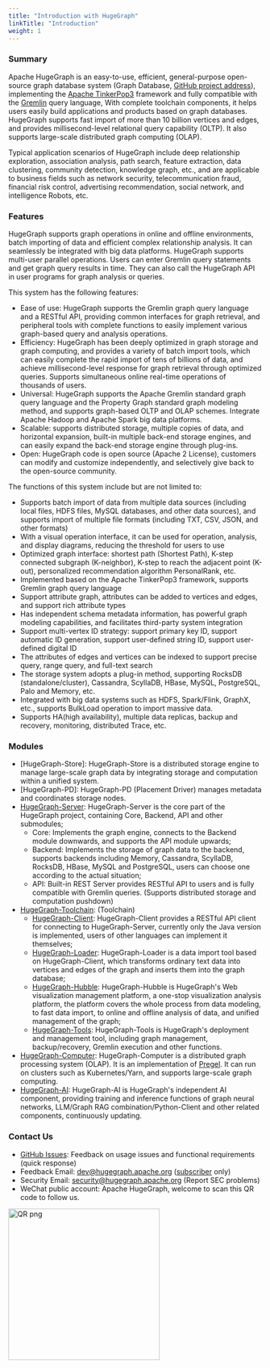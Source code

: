 ```yaml
---
title: "Introduction with HugeGraph"
linkTitle: "Introduction"
weight: 1
---
```


### Summary

Apache HugeGraph is an easy-to-use, efficient, general-purpose open-source graph database system
(Graph Database, [GitHub project address](https://github.com/hugegraph/hugegraph)), implementing the [Apache TinkerPop3](https://tinkerpop.apache.org) framework and fully compatible with the [Gremlin](https://tinkerpop.apache.org/gremlin.html) query language,
With complete toolchain components, it helps users easily build applications and products based on graph databases. HugeGraph supports fast import of more than 10 billion vertices and edges, and provides millisecond-level relational query capability (OLTP). 
It also supports large-scale distributed graph computing (OLAP).

Typical application scenarios of HugeGraph include deep relationship exploration, association analysis, path search, feature extraction, data clustering, community detection, knowledge graph, etc., and are applicable to business fields such as network security, telecommunication fraud, financial risk control, advertising recommendation, social network, and intelligence Robots, etc.

### Features

HugeGraph supports graph operations in online and offline environments, batch importing of data and efficient complex relationship analysis. It can seamlessly be integrated with big data platforms.
HugeGraph supports multi-user parallel operations. Users can enter Gremlin query statements and get graph query results in time. They can also call the HugeGraph API in user programs for graph analysis or queries.

This system has the following features: 

- Ease of use: HugeGraph supports the Gremlin graph query language and a RESTful API, providing common interfaces for graph retrieval, and peripheral tools with complete functions to easily implement various graph-based query and analysis operations.
- Efficiency: HugeGraph has been deeply optimized in graph storage and graph computing, and provides a variety of batch import tools, which can easily complete the rapid import of tens of billions of data, and achieve millisecond-level response for graph retrieval through optimized queries. Supports simultaneous online real-time operations of thousands of users.
- Universal: HugeGraph supports the Apache Gremlin standard graph query language and the Property Graph standard graph modeling method, and supports graph-based OLTP and OLAP schemes. Integrate Apache Hadoop and Apache Spark big data platforms.
- Scalable: supports distributed storage, multiple copies of data, and horizontal expansion, built-in multiple back-end storage engines, and can easily expand the back-end storage engine through plug-ins.
- Open: HugeGraph code is open source (Apache 2 License), customers can modify and customize independently, and selectively give back to the open-source community.

The functions of this system include but are not limited to: 

- Supports batch import of data from multiple data sources (including local files, HDFS files, MySQL databases, and other data sources), and supports import of multiple file formats (including TXT, CSV, JSON, and other formats)
- With a visual operation interface, it can be used for operation, analysis, and display diagrams, reducing the threshold for users to use
- Optimized graph interface: shortest path (Shortest Path), K-step connected subgraph (K-neighbor), K-step to reach the adjacent point (K-out), personalized recommendation algorithm PersonalRank, etc.
- Implemented based on the Apache TinkerPop3 framework, supports Gremlin graph query language
- Support attribute graph, attributes can be added to vertices and edges, and support rich attribute types
- Has independent schema metadata information, has powerful graph modeling capabilities, and facilitates third-party system integration
- Support multi-vertex ID strategy: support primary key ID, support automatic ID generation, support user-defined string ID, support user-defined digital ID
- The attributes of edges and vertices can be indexed to support precise query, range query, and full-text search
- The storage system adopts a plug-in method, supporting RocksDB (standalone/cluster), Cassandra, ScyllaDB, HBase, MySQL, PostgreSQL, Palo and Memory, etc.
- Integrated with big data systems such as HDFS, Spark/Flink, GraphX, etc., supports BulkLoad operation to import massive data.
- Supports HA(high availability), multiple data replicas, backup and recovery, monitoring, distributed Trace, etc.

### Modules

- [HugeGraph-Store]: HugeGraph-Store is a distributed storage engine to manage large-scale graph data by integrating storage and computation within a unified system.
- [HugeGraph-PD]: HugeGraph-PD (Placement Driver) manages metadata and coordinates storage nodes.
- [HugeGraph-Server](/docs/quickstart/hugegraph-server): HugeGraph-Server is the core part of the HugeGraph project, containing Core, Backend, API and other submodules;
  - Core: Implements the graph engine, connects to the Backend module downwards, and supports the API module upwards;
  - Backend: Implements the storage of graph data to the backend, supports backends including Memory, Cassandra, ScyllaDB, RocksDB, HBase, MySQL and PostgreSQL, users can choose one according to the actual situation;
  - API: Built-in REST Server provides RESTful API to users and is fully compatible with Gremlin queries. (Supports distributed storage and computation pushdown)
- [HugeGraph-Toolchain](https://github.com/apache/hugegraph-toolchain): (Toolchain)
  - [HugeGraph-Client](/docs/quickstart/client/hugegraph-client): HugeGraph-Client provides a RESTful API client for connecting to HugeGraph-Server, currently only the Java version is implemented, users of other languages can implement it themselves;
  - [HugeGraph-Loader](/docs/quickstart/toolchain/hugegraph-loader): HugeGraph-Loader is a data import tool based on HugeGraph-Client, which transforms ordinary text data into vertices and edges of the graph and inserts them into the graph database;
  - [HugeGraph-Hubble](/docs/quickstart/toolchain/hugegraph-hubble): HugeGraph-Hubble is HugeGraph's Web 
visualization management platform, a one-stop visualization analysis platform, the platform covers the whole process from data modeling, to fast data import, to online and offline analysis of data, and unified management of the graph;
  - [HugeGraph-Tools](/docs/quickstart/toolchain/hugegraph-tools): HugeGraph-Tools is HugeGraph's deployment and management tool, including graph management, backup/recovery, Gremlin execution and other functions.
- [HugeGraph-Computer](/docs/quickstart/computing/hugegraph-computer): HugeGraph-Computer is a distributed graph processing system (OLAP). 
  It is an implementation of [Pregel](https://kowshik.github.io/JPregel/pregel_paper.pdf). It can run on clusters such as Kubernetes/Yarn, and supports large-scale graph computing.
- [HugeGraph-AI](/docs/quickstart/hugegraph-ai): HugeGraph-AI is HugeGraph's independent AI 
  component, providing training and inference functions of graph neural networks, LLM/Graph RAG combination/Python-Client and other related components, continuously updating.

### Contact Us

- [GitHub Issues](https://github.com/apache/incubator-hugegraph/issues): Feedback on usage issues and functional requirements (quick response)
- Feedback Email: [dev@hugegraph.apache.org](mailto:dev@hugegraph.apache.org) ([subscriber](https://hugegraph.apache.org/docs/contribution-guidelines/subscribe/) only)
- Security Email: [security@hugegraph.apache.org](mailto:security@hugegraph.apache.org) (Report SEC problems)
- WeChat public account: Apache HugeGraph, welcome to scan this QR code to follow us.

 <img src="https://github.com/apache/hugegraph-doc/blob/master/assets/images/wechat.png?raw=true" alt="QR png" width="300"/>
